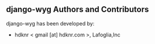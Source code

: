 ## django-wyg Authors and Contributors

django-wyg has been developed by:

 * hdknr < gmail [at] hdknr.com >, Lafoglia,Inc
